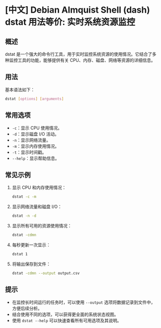 # [中文] Debian Almquist Shell (dash) dstat 用法等价: 实时系统资源监控

## 概述
dstat 是一个强大的命令行工具，用于实时监控系统资源的使用情况。它结合了多种监控工具的功能，能够提供有关 CPU、内存、磁盘、网络等资源的详细信息。

## 用法
基本语法如下：
```bash
dstat [options] [arguments]
```

## 常用选项
- `-c`：显示 CPU 使用情况。
- `-d`：显示磁盘 I/O 活动。
- `-n`：显示网络流量。
- `-m`：显示内存使用情况。
- `-t`：显示时间戳。
- `--help`：显示帮助信息。

## 常见示例
1. 显示 CPU 和内存使用情况：
   ```bash
   dstat -c -m
   ```

2. 显示网络流量和磁盘 I/O：
   ```bash
   dstat -n -d
   ```

3. 显示所有可用的资源使用情况：
   ```bash
   dstat -cdmn
   ```

4. 每秒更新一次显示：
   ```bash
   dstat 1
   ```

5. 将输出保存到文件：
   ```bash
   dstat -cdmn --output output.csv
   ```

## 提示
- 在监控长时间运行的任务时，可以使用 `--output` 选项将数据记录到文件中，方便后续分析。
- 结合使用不同的选项，可以获得更全面的系统状态视图。
- 使用 `dstat --help` 可以快速查看所有可用选项及其说明。